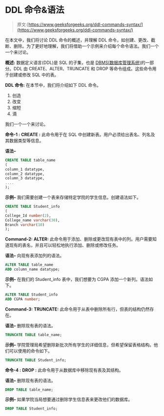 # DDL 命令&语法

> 原文:[https://www.geeksforgeeks.org/ddl-commands-syntax/](https://www.geeksforgeeks.org/ddl-commands-syntax/)

在本文中，我们将讨论 DDL 命令的概述，并理解 DDL 命令，如创建、更改、截断、删除。为了更好地理解，我们将借助一个示例来介绍每个命令语法。我们一个一个来讨论。

**概述:**
数据定义语言(DDL)是 SQL 的子集，也是 [DBMS(数据库管理系统)](https://www.geeksforgeeks.org/dbms/)的一部分。DDL 由 CREATE、ALTER、TRUNCATE 和 DROP 等命令组成。这些命令用于创建或修改 SQL 中的表。

**DDL 命令:**
在本节中，我们将介绍如下 DDL 命令。

1.  创造
2.  改变
3.  缩短
4.  滴

我们一个一个来讨论。

**命令-1 :**
**CREATE :**
此命令用于在 SQL 中创建新表。用户必须给出表名、列名及其数据类型等信息。

**语法–**

```sql
CREATE TABLE table_name
(
column_1 datatype,
column_2 datatype,
column_3 datatype,
....
);
```

**示例–**
我们需要创建一个表来存储特定学院的学生信息。创建语法如下。

```sql
CREATE TABLE Student_info
(
College_Id number(2),
College_name varchar(30),
Branch varchar(10)
);
```

**Command-2:**
**ALTER:**
此命令用于添加、删除或更改现有表中的列。用户需要知道现有的表名，并且可以轻松地执行添加、删除或修改任务。

**语法–**
向现有表添加列的语法。

```sql
ALTER TABLE table_name
ADD column_name datatype;
```

**示例–**
在我们的 Student_info 表中，我们想要为 CGPA 添加一个新列。语法如下。

```sql
ALTER TABLE Student_info
ADD CGPA number;
```

**Command-3:**
**TRUNCATE:**
此命令用于从表中删除所有行，但表的结构仍然存在。

**语法–**
删除现有表的语法。

```sql
TRUNCATE TABLE table_name;
```

**示例–**
学院管理局希望删除新批次所有学生的详细信息，但希望保留表格结构。他们可以使用的命令如下。

```sql
TRUNCATE TABLE Student_info;
```

**命令-4 :**
**DROP :**
此命令用于从数据库中移除现有表及其结构。

**语法–**
删除现有表的语法。

```sql
DROP TABLE table_name;
```

**示例–**
如果学院当局想要通过删除学生信息表来更改他们的数据库。

```sql
DROP TABLE Student_info;
```